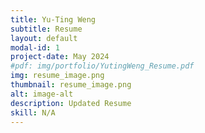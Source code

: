 ```yaml
---
title: Yu-Ting Weng
subtitle: Resume
layout: default
modal-id: 1
project-date: May 2024
#pdf: img/portfolio/YutingWeng_Resume.pdf
img: resume_image.png 
thumbnail: resume_image.png
alt: image-alt
description: Updated Resume
skill: N/A
---
```

